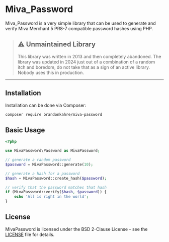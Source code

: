 # Miva_Password

Miva_Password is a very simple library that can be used to generate and verify Miva Merchant 5 PR8-7 compatible password hashes using PHP.

> ## ⚠ Unmaintained Library
>
> This library was written in 2013 and then completely abandoned. The library was updated in 2024 just out of a combination of a random itch and boredom, do not take that as a sign of an active library. Nobody uses this in production.

----

## Installation

Installation can be done via Composer:

```bash
composer require brandonkahre/miva-password
```

## Basic Usage

```php
<?php

use MivaPassword\Password as MivaPassword;

// generate a random password
$password = MivaPassword::generate(10);

// generate a hash for a password
$hash = MivaPassword::create_hash($password);

// verify that the password matches that hash
if (MivaPassword::verify($hash, $password)) {
    echo 'All is right in the world';
}
```

## License

MivaPassword is licensed under the BSD 2-Clause License - see the [LICENSE](LICENSE) file for details.
